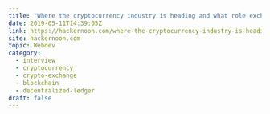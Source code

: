 ```yaml
---
title: "Where the cryptocurrency industry is heading and what role exchanges play"
date: 2019-05-11T14:39:05Z
link: https://hackernoon.com/where-the-cryptocurrency-industry-is-heading-and-what-role-exchanges-play-e3f1aeb3b887?source=rss----3a8144eabfe3---4&utm_medium=RSS&utm_source=hune
site: hackernoon.com
topic: Webdev
category:
  - interview
  - cryptocurrency
  - crypto-exchange
  - blockchain
  - decentralized-ledger
draft: false
---
```

